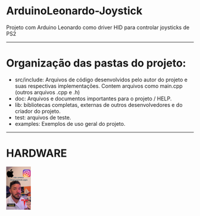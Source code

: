 # ArduinoLeonardo-Joystick
Projeto com Arduino Leonardo como driver HID para controlar joysticks de PS2

---

# Organização das pastas do projeto:
- src/include: Arquivos de código desenvolvidos pelo autor do projeto e suas respectivas implementações.
        Contem arquivos como main.cpp (outros arquivos .cpp e .h)
- doc: Arquivos e documentos importantes para o projeto / HELP.
- lib: bibliotecas completas, externas de outros desenvolvedores e do criador do projeto.
- test: arquivos de teste.
- examples: Exemplos de uso geral do projeto.

---

# HARDWARE

<div>
	<a href="https://youtube.com/shorts/N5RL5DKm5p0?feature=share" target="_blank"><img width="13%" src="https://github.com/AthenasArch/imagensDeVideos/blob/0a299a9845981f74e181750898f092525f1dab3b/1E6DD00A-5C13-42AC-9FB9-514D0D314288.jpg" target="_blank"></a> 
</div>	
<!-- END  -->
